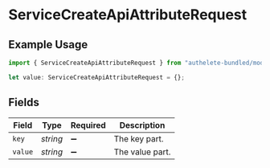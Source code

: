 # ServiceCreateApiAttributeRequest

## Example Usage

```typescript
import { ServiceCreateApiAttributeRequest } from "authelete-bundled/models/operations";

let value: ServiceCreateApiAttributeRequest = {};
```

## Fields

| Field              | Type               | Required           | Description        |
| ------------------ | ------------------ | ------------------ | ------------------ |
| `key`              | *string*           | :heavy_minus_sign: | The key part.      |
| `value`            | *string*           | :heavy_minus_sign: | The value part.    |